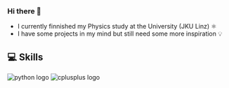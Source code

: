 ### Hi there 👋

<!--
**BettyKm/BettyKm** is a ✨ _special_ ✨ repository because its `README.md` (this file) appears on your GitHub profile.

Here are some ideas to get you started:

- 🔭 I’m currently working on ...
- 🌱 I’m currently learning ...
- 👯 I’m looking to collaborate on ...
- 🤔 I’m looking for help with ...
- 💬 Ask me about ...
- 📫 How to reach me: ...
- 😄 Pronouns: ...
- ⚡ Fun fact: ...
-->

- I currently finnished my Physics study at the University (JKU Linz) ⚛️
- I have some projects in my mind but still need some more inspiration 💡

## 💻 Skills

![python logo](https://img.shields.io/badge/Code-Python-purple?logo=python&logoColor=white&style=for-the-badge)
![cplusplus logo](https://img.shields.io/badge/Code-C++-blue?logo=cplusplus&logoColor=white&style=for-the-badge)
